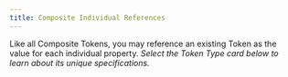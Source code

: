 ```yaml
---
title: Composite Individual References
---
```


Like all Composite Tokens, you may reference an existing Token as the value for each individual property. _Select the Token Type card below to learn about its unique specifications._&#x20;
